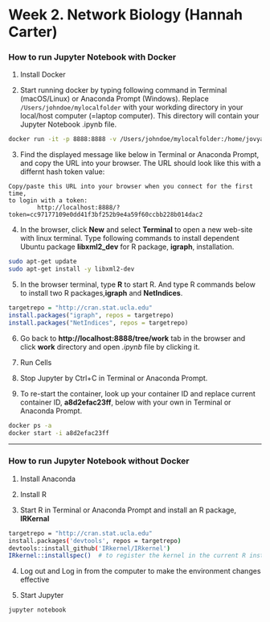 # Week 2. Network Biology (Hannah Carter)

### How to run Jupyter Notebook with Docker

1. Install Docker

2. Start running docker by typing following command in Terminal (macOS/Linux) or Anaconda Prompt (Windows). Replace `/Users/johndoe/mylocalfolder` with your workding directory in your local/host computer (=laptop computer). This directory will contain your Jupyter Notebook .ipynb file.
```bash
docker run -it -p 8888:8888 -v /Users/johndoe/mylocalfolder:/home/jovyan/work --user root -e NB_UID=1000 -e GRANT_SUDO=yes jupyter/r-notebook
```

3. Find the displayed message like below in Terminal or Anaconda Prompt, and copy the URL into your browser. The URL should look like this with a differnt hash token value:
```
Copy/paste this URL into your browser when you connect for the first time,
to login with a token:
        http://localhost:8888/?token=cc97177109e0dd41f3bf252b9e4a59f60ccbb228b014dac2
```

4. In the browser, click **New** and select **Terminal** to open a new web-site with linux terminal.
Type following commands to install dependent Ubuntu package **libxml2_dev** for R package, **igraph**, installation.
```bash
sudo apt-get update
sudo apt-get install -y libxml2-dev
```

5. In the browser terminal, type **R** to start R. And type R commands below to install two R packages,**igraph** and **NetIndices**.
```r
targetrepo = "http://cran.stat.ucla.edu"
install.packages("igraph", repos = targetrepo)
install.packages("NetIndices", repos = targetrepo)
```

6. Go back to **http://localhost:8888/tree/work** tab in the browser and  click **work** directory and open *.ipynb* file by clicking it.

7. Run Cells

8. Stop Jupyter by Ctrl+C in Terminal or Anaconda Prompt.

9. To re-start the container, look up your container ID and replace current container ID, **a8d2efac23ff**, below with your own in Terminal or Anaconda Prompt.
```bash
docker ps -a
docker start -i a8d2efac23ff
```

---


### How to run Jupyter Notebook without Docker

1. Install Anaconda

2. Install R

3. Start R in Terminal or Anaconda Prompt and install an R package, **IRKernal**
```bash
targetrepo = "http://cran.stat.ucla.edu"
install.packages('devtools', repos = targetrepo)
devtools::install_github('IRkernel/IRkernel')
IRkernel::installspec()  # to register the kernel in the current R installation
```

4. Log out and Log in from the computer to make the environment changes effective

5. Start Jupyter
```bash
jupyter notebook
```